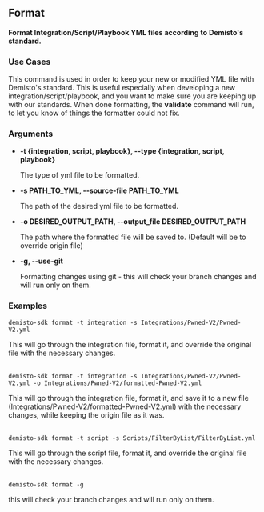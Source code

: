 ## Format

**Format Integration/Script/Playbook YML files according to Demisto's standard.**

### Use Cases
This command is used in order to keep your new or modified YML file with Demisto's standard. This is useful especially
when developing a new integration/script/playbook, and you want to make sure you are keeping up with our standards.
When done formatting, the **validate** command will run, to let you know of things the formatter could not fix.

### Arguments
* **-t {integration, script, playbook}, --type {integration, script, playbook}**

    The type of yml file to be formatted.

* **-s PATH_TO_YML, --source-file PATH_TO_YML**

    The path of the desired yml file to be formatted.

* **-o DESIRED_OUTPUT_PATH, --output_file DESIRED_OUTPUT_PATH**

    The path where the formatted file will be saved to. (Default will be to override origin file)

* **-g, --use-git**

    Formatting changes using git - this will check your branch changes and will run only on them.

### Examples
```
demisto-sdk format -t integration -s Integrations/Pwned-V2/Pwned-V2.yml
```
This will go through the integration file, format it, and override the original file with the necessary changes.
<br/><br/>
```
demisto-sdk format -t integration -s Integrations/Pwned-V2/Pwned-V2.yml -o Integrations/Pwned-V2/formatted-Pwned-V2.yml
```
This will go through the integration file, format it, and save it to a new file
(Integrations/Pwned-V2/formatted-Pwned-V2.yml) with the necessary changes, while keeping the origin file as it was.
<br/><br/>
```
demisto-sdk format -t script -s Scripts/FilterByList/FilterByList.yml
```
This will go through the script file, format it, and override the original file with the necessary changes.
<br/><br/>
```
demisto-sdk format -g
```
this will check your branch changes and will run only on them.
